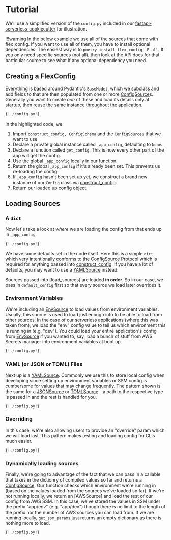 # Tutorial
We'll use a simplified version of the `config.py` included in our 
[fastapi-serverless-cookiecutter](https://triaxtec.github.io/fastapi-serverless-cookiecutter/) for illustration.

!!!warning
    In the below example we use all of the sources that come with flex_config. If you want to use all of them, you have 
    to install optional dependencies. The easiest way is to `poetry install flex_config -E all`. If you only need specific 
    sources (not all), then look at the API docs for that particular source to see what if any optional dependency you need.
    
## Creating a FlexConfig

Everything is based around Pydantic's `BaseModel`, which we subclass and add fields to that are then populated from one or
more [ConfigSource]s. Generally you want to create *one* of these and load its details only at startup, then reuse the
same instance throughout the application.

```python hl_lines="4 37 41 43 45 46 51 62"
{!./config.py!}
```

In the highlighted code, we:

1. Import `construct_config, ConfigSchema` and the `ConfigSource`s that we want to use
2. Declare a private global instance called `_app_config`, defaulting to `None`.
3. Declare a function called `get_config`. This is how every other part of the app will get the config.
4. Use the global `_app_config` locally in our function.
5. Return the global `_app_config` if it's already been set. This prevents us re-loading the config.
6. If `_app_config` hasn't been set up yet, we construct a brand new instance of our `Config` class via [construct_config].
7. Return our loaded up config object.


## Loading Sources

### A `dict`
Now let's take a look at *where* we are loading the config from that ends up in `_app_config`.


```python hl_lines="32 33 34 51 53 54 59"
{!./config.py!}
```

We have some defaults set in the code itself. Here this is a simple `dict` which very intentionally conforms to the 
 [ConfigSource] Protocol which is required for anything passed into [construct_config]. If you have a lot of defaults, you
 may want to use a [YAMLSource] instead.
 
Sources passed into [load_sources] are loaded **in order**. So in our case, we pass in `default_config` first so that
 every source we load later overrides it.

### Environment Variables
We're including an [EnvSource] to load values from environment variables. Usually, this source is used to load
 just enough info to be able to load from other sources. In the case of our serverless applications (where this was 
 taken from), we load the "env" config value to tell us which environment this is running in (e.g. "dev"). You could
 load your entire application's config from [EnvSource] if you wanted to, say, load a bunch of stuff from AWS Secrets
 manager into environment variables at boot up.
```python hl_lines="4 51 55 59"
{!./config.py!}
```

### YAML (or JSON or TOML) Files
Next up is a [YAMLSource]. Commonly we use this to store local config when developing since setting up environment
 variables or SSM config is cumbersome for values that may change frequently. The pattern shown is the same for a 
 [JSONSource] or [TOMLSource] - a path to the respective type is passed in and the rest is handled for you. 

```python hl_lines="4 38 51 56 59"
{!./config.py!}
```

### Overriding
In this case, we're also allowing users to provide an "override" param which we will load last. This pattern makes
 testing and loading config for CLIs much easier.
```python hl_lines="41 48 49 53 58 59"
{!./config.py!}
```

### Dynamically loading sources
 Finally, we're going to advantage of the fact that we can pass in a callable that takes in the dictionry of compiled
 values so far and returns a [ConfigSource]. Our function checks which environment we're running in (based on the 
 values loaded from the sources we've loaded so far). If we're not running locally, we return an [AWSSource] and load
 the rest of our config from AWS SSM. In this case, we've stored the values in SSM under the prefix "app/env"
 (e.g. "app/dev") though there is no limit to the length of the prefix nor the number of AWS sources you can load from.
 If we are running locally, `get_ssm_params` just returns an empty dictionary as there is nothing more to load.
```python hl_lines="4 25 26 27 28 29 51 57 59"
{!./config.py!}
```

[construct_config]: construct_config.md
[ConfigSource]: ConfigSources/config_source.md
[JSONSource]: ConfigSources/FileSources/json_source.md
[TOMLSource]: ConfigSources/FileSources/toml_source.md
[YAMLSource]: ConfigSources/FileSources/yaml_source.md
[EnvSource]: ConfigSources/env_source.md
[superset of JSON]: https://yaml.org/spec/1.2/spec.html#id2759572
